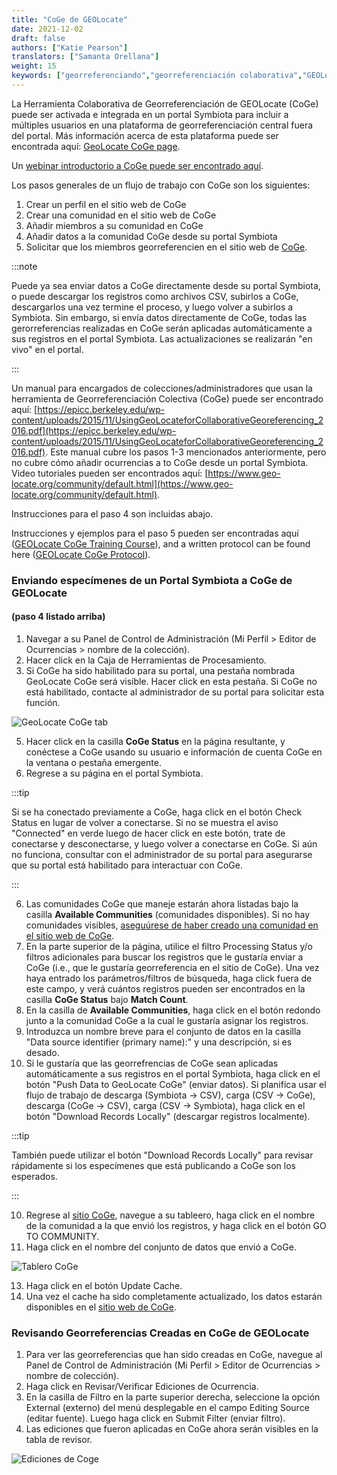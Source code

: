 ```yaml
---
title: "CoGe de GEOLocate"
date: 2021-12-02
draft: false
authors: ["Katie Pearson"]
translators: ["Samanta Orellana"]
weight: 15
keywords: ["georreferenciando","georreferenciación colaborativa","GEOLocate"]
---
```


La Herramienta Colaborativa de Georreferenciación de GEOLocate (CoGe) puede ser activada e integrada en un portal Symbiota para incluir a múltiples usuarios en una plataforma de georreferenciación central fuera del portal. Más información acerca de esta plataforma puede ser encontrada aquí: [GeoLocate CoGe page](https://coge.geo-locate.org/).

Un [webinar introductorio a CoGe puede ser encontrado aquí](https://youtu.be/1IZhUMqCGvs).

Los pasos generales de un flujo de trabajo con CoGe son los siguientes:

1. Crear un perfil en el sitio web de CoGe 
2. Crear una comunidad en el sitio web de CoGe 
3. Añadir miembros a su comunidad en CoGe
4. Añadir datos a la comunidad CoGe desde su portal Symbiota
5. Solicitar que los miembros georreferencien en el sitio web de [CoGe](https://www.geo-locate.org/web/WebComGeoref.aspx).

:::note

Puede ya sea enviar datos a CoGe directamente desde su portal Symbiota, o puede descargar los registros como archivos CSV, subirlos a CoGe, descargarlos una vez termine el proceso, y luego volver a subirlos a Symbiota. Sin embargo, si envía datos directamente de CoGe, todas las gerorreferencias realizadas en CoGe serán aplicadas automáticamente a sus registros en el portal Symbiota. Las actualizaciones se realizarán "en vivo" en el portal.

:::

Un manual para encargados de colecciones/administradores que usan la herramienta de Georreferenciación Colectiva (CoGe) puede ser encontrado aquí: [https://epicc.berkeley.edu/wp-content/uploads/2015/11/UsingGeoLocateforCollaborativeGeoreferencing_2016.pdf](https://epicc.berkeley.edu/wp-content/uploads/2015/11/UsingGeoLocateforCollaborativeGeoreferencing_2016.pdf). Este manual cubre los pasos 1-3 mencionados anteriormente, pero no cubre cómo añadir ocurrencias a to CoGe desde un portal Symbiota. Video tutoriales pueden ser encontrados aquí: [https://www.geo-locate.org/community/default.html](https://www.geo-locate.org/community/default.html). 

Instrucciones para el paso 4 son incluidas abajo.

Instrucciones y ejemplos para el paso 5 pueden ser encontradas aquí ([GEOLocate CoGe Training Course](https://www.capturingcaliforniasflowers.org/georeferencingcourse-coge.html)), and a written protocol can be found here ([GEOLocate CoGe Protocol](https://www.capturingcaliforniasflowers.org/uploads/1/6/3/7/16372936/georeferencingincoge.docx)). 

### Enviando especímenes de un Portal Symbiota a CoGe de GEOLocate
#### (paso 4 listado arriba)

1. Navegar a su Panel de Control de Administración (Mi Perfil > Editor de Ocurrencias > nombre de la colección).
2. Hacer click en la Caja de Herramientas de Procesamiento.
3. Si CoGe ha sido habilitado para su portal, una pestaña nombrada GeoLocate CoGe será visible. Hacer click en esta pestaña. Si CoGe no está habilitado, contacte al administrador de su portal para solicitar esta función.

![GeoLocate CoGe tab](/img/geolocatecoge.PNG)

5. Hacer click en la casilla **CoGe Status** en la página resultante, y conéctese a CoGe usando su usuario e información de cuenta CoGe en la ventana o pestaña emergente.
6. Regrese a su página en el portal Symbiota.

:::tip

Si se ha conectado previamente a CoGe, haga click en el botón Check Status en lugar de volver a conectarse. Si no se muestra el aviso "Connected" en verde luego de hacer click en este botón, trate de conectarse y desconectarse, y luego volver a conectarse en CoGe. Si aún no funciona, consultar con el administrador de su portal para asegurarse que su portal está habilitado para interactuar con CoGe.

:::

6. Las comunidades CoGe que maneje estarán ahora listadas bajo la casilla **Available Communities** (comunidades disponibles). Si no hay comunidades visibles, [aseguúrese de haber creado una comunidad en el sitio web de CoGe](https://epicc.berkeley.edu/wp-content/uploads/2015/11/UsingGeoLocateforCollaborativeGeoreferencing_2016.pdf).
7. En la parte superior de la página, utilice el filtro Processing Status y/o filtros adicionales para buscar los registros que le gustaría enviar a CoGe (i.e., que le gustaría georreferencia en el sitio de CoGe). Una vez haya entrado los parámetros/filtros de búsqueda, haga click fuera de este campo, y verá cuántos registros pueden ser encontrados en la casilla **CoGe Status** bajo **Match Count**.
8. En la casilla de  **Available Communities**, haga click en el botón redondo junto a la comunidad CoGe a la cual le gustaría asignar los registros.
9. Introduzca un nombre breve para el conjunto de datos en la casilla "Data source identifier (primary name):" y una descripción, si es desado.
10. Si le gustaría que las georrefrencias de CoGe sean aplicadas automáticamente a sus registros en el portal Symbiota, haga click en el botón "Push Data to GeoLocate CoGe" (enviar datos). Si planifica usar el flujo de trabajo de descarga (Symbiota -> CSV), carga (CSV -> CoGe), descarga (CoGe -> CSV), carga (CSV -> Symbiota), haga click en el botón "Download Records Locally" (descargar registros localmente).

:::tip

También puede utilizar el botón "Download Records Locally" para revisar rápidamente si los especímenes que está publicando a CoGe son los esperados.

:::

10. Regrese al [sitio CoGe](https://coge.geo-locate.org/), navegue a su tableero, haga click en el nombre de la comunidad a la que envió los registros, y haga click en el botón GO TO COMMUNITY.
11. Haga click en el nombre del conjunto de datos que envió a CoGe.

![Tablero CoGe](/img/cogedashboard.PNG)

13. Haga click en el botón Update Cache.
14. Una vez el cache ha sido completamente actualizado, los datos estarán disponibles en el [sitio web de CoGe](https://www.geo-locate.org/web/WebComGeoref.aspx).

### Revisando Georreferencias Creadas en CoGe de GEOLocate

1. Para ver las georreferencias que han sido creadas en CoGe, navegue al Panel de Control de Administración (Mi Perfil > Editor de Ocurrencias > nombre de colección).
2. Haga click en Revisar/Verificar Ediciones de Ocurrencia.
3. En la casilla de Filtro en la parte superior derecha, seleccione la opción External (externo) del menú desplegable en el campo Editing Source (editar fuente). Luego haga click en Submit Filter (enviar filtro).
4. Las ediciones que fueron aplicadas en CoGe ahora serán visibles en la tabla de revisor.

![Ediciones de Coge](/img/viewcogeedits.PNG)
